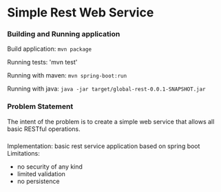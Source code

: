 # **Simple Rest Web Service**

### Building and Running application
Build application: `mvn package`

Running tests: 'mvn test'

Running with maven: `mvn spring-boot:run`

Running with java: `java -jar target/global-rest-0.0.1-SNAPSHOT.jar`
   
### Problem Statement
The intent of the problem is to create a simple web service that allows all basic RESTful operations.

###
Implementation: basic rest service application based on spring boot
Limitations: 
 - no security of any kind
 - limited validation
 - no persistence
 

